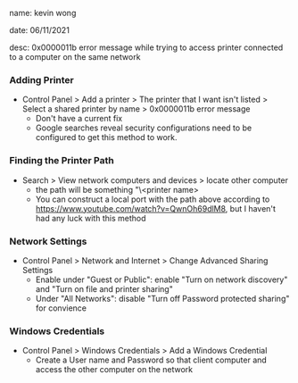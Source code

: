 name: kevin wong

date: 06/11/2021

desc: 0x0000011b error message while trying to access printer connected to a computer on the same network

### Adding Printer
- Control Panel > Add a printer > The printer that I want isn't listed > Select a shared printer by name > 0x0000011b error message
  - Don't have a current fix
  - Google searches reveal security configurations need to be configured to get this method to work.

### Finding the Printer Path
- Search > View network computers and devices > locate other computer
  - the path will be something "\\<computer name>\<printer name>
  - You can construct a local port with the path above according to https://www.youtube.com/watch?v=QwnOh69dlM8, but I haven't had any luck with this method

### Network Settings
- Control Panel > Network and Internet > Change Advanced Sharing Settings
  - Enable under "Guest or Public": enable "Turn on network discovery" and "Turn on file and printer sharing" 
  - Under "All Networks": disable "Turn off Password protected sharing" for convience

### Windows Credentials
- Control Panel > Windows Credentials > Add a Windows Credential
  - Create a User name and Password so that client computer and access the other computer on the network
